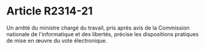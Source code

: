 # Article R2314-21

  
Un arrêté du ministre chargé du travail, pris après avis de la Commission nationale de l'informatique et des libertés, précise les dispositions pratiques de mise en œuvre du vote électronique.